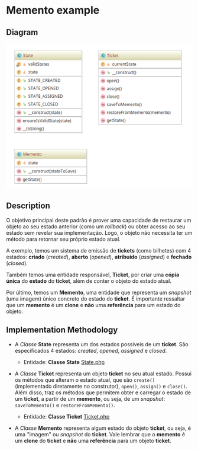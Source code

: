 # Memento example

## Diagram

![Image of Mediator](../../../images/memento.png)

## Description

O objetivo principal deste padrão é prover uma capacidade de restaurar um objeto ao seu estado anterior
(como um *rollback*) ou obter acesso ao seu estado sem revelar sua implementação. Logo, o objeto não necessita
ter um método para retornar seu próprio estado atual.

A exemplo, temos um sistema de emissão de **tickets** (como bilhetes) com 4 estados: **criado** (*created*), 
**aberto** (*opened*), **atribuído** (*assigned*) e **fechado** (*closed*).

Também temos uma entidade responsável, **Ticket**, por criar uma **cópia única** do **estado** do **ticket**, além
de conter o objeto do estado atual.

Por último, temos um **Memento**, uma entidade que representa um *snapshot* (uma imagem) único concreto
do estado do **ticket**. É importante ressaltar que um **memento** é um **clone** e **não** uma **referência** para
um estado do objeto.

## Implementation Methodology

* A *Classe* **State** representa um dos estados possíveis de um **ticket**. São especificados 4 estados:
*created*, *opened*, *assigned* e  *closed*.

  - Entidade: **Classe State** [State.php](State.php)
  
* A *Classe* **Ticket** representa um objeto **ticket** no seu atual estado. Possui os métodos
que alteram o estado atual, que são `create()` (implementado diretamente no construtor), `open()`,
`assign()` e `close()`. Além disso, traz os métodos que permitem obter e carregar o estado de um **ticket**, 
a partir de um **memento**, ou seja, de um *snapshot*: `saveToMemento()` e `restoreFromMemento()`.  

  - Entidade: **Classe Ticket** [Ticket.php](Ticket.php)
  
* A *Classe* **Memento** representa algum estado do objeto **ticket**, ou seja, é uma "imagem" ou *snapshot*
do **ticket**. Vale lembrar que o **memento** é um **clone** do **ticket** e **não** uma **referência** para
um objeto **ticket**.